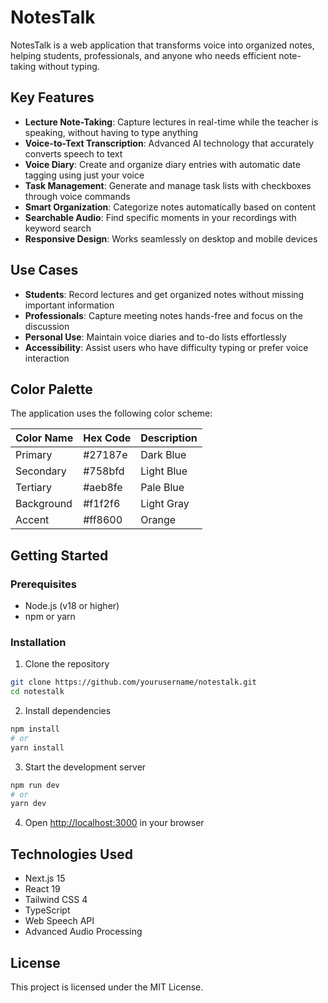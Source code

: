 # NotesTalk

NotesTalk is a web application that transforms voice into organized notes, helping students, professionals, and anyone who needs efficient note-taking without typing.

## Key Features

- **Lecture Note-Taking**: Capture lectures in real-time while the teacher is speaking, without having to type anything
- **Voice-to-Text Transcription**: Advanced AI technology that accurately converts speech to text
- **Voice Diary**: Create and organize diary entries with automatic date tagging using just your voice
- **Task Management**: Generate and manage task lists with checkboxes through voice commands
- **Smart Organization**: Categorize notes automatically based on content
- **Searchable Audio**: Find specific moments in your recordings with keyword search
- **Responsive Design**: Works seamlessly on desktop and mobile devices

## Use Cases

- **Students**: Record lectures and get organized notes without missing important information
- **Professionals**: Capture meeting notes hands-free and focus on the discussion
- **Personal Use**: Maintain voice diaries and to-do lists effortlessly
- **Accessibility**: Assist users who have difficulty typing or prefer voice interaction

## Color Palette

The application uses the following color scheme:

| Color Name | Hex Code | Description      |
|------------|----------|------------------|
| Primary    | #27187e  | Dark Blue        |
| Secondary  | #758bfd  | Light Blue       |
| Tertiary   | #aeb8fe  | Pale Blue        |
| Background | #f1f2f6  | Light Gray       |
| Accent     | #ff8600  | Orange           |

## Getting Started

### Prerequisites
- Node.js (v18 or higher)
- npm or yarn

### Installation

1. Clone the repository
```bash
git clone https://github.com/yourusername/notestalk.git
cd notestalk
```

2. Install dependencies
```bash
npm install
# or
yarn install
```

3. Start the development server
```bash
npm run dev
# or
yarn dev
```

4. Open [http://localhost:3000](http://localhost:3000) in your browser

## Technologies Used

- Next.js 15
- React 19
- Tailwind CSS 4
- TypeScript
- Web Speech API
- Advanced Audio Processing

## License

This project is licensed under the MIT License.
